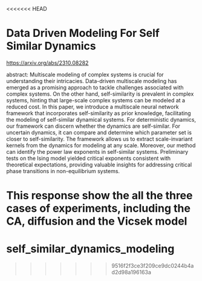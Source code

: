 <<<<<<< HEAD
# Data Driven Modeling For Self Similar Dynamics 

https://arxiv.org/abs/2310.08282

abstract: Multiscale modeling of complex systems is crucial for understanding their intricacies. Data-driven multiscale modeling has emerged as a promising approach to tackle challenges associated with complex systems. On the other hand, self-similarity is prevalent in complex systems, hinting that large-scale complex systems can be modeled at a reduced cost. In this paper, we introduce a multiscale neural network framework that incorporates self-similarity as prior knowledge, facilitating the modeling of self-similar dynamical systems. For deterministic dynamics, our framework can discern whether the dynamics are self-similar. For uncertain dynamics, it can compare and determine which parameter set is closer to self-similarity. The framework allows us to extract scale-invariant kernels from the dynamics for modeling at any scale. Moreover, our method can identify the power law exponents in self-similar systems. Preliminary tests on the Ising model yielded critical exponents consistent with theoretical expectations, providing valuable insights for addressing critical phase transitions in non-equilibrium systems.

This response show the all the three cases of experiments, including the CA, diffusion and the Vicsek model
=======
# self_similar_dynamics_modeling
>>>>>>> 9516f2f3ce3f209ce9dc0244b4ad2d98a196163a
